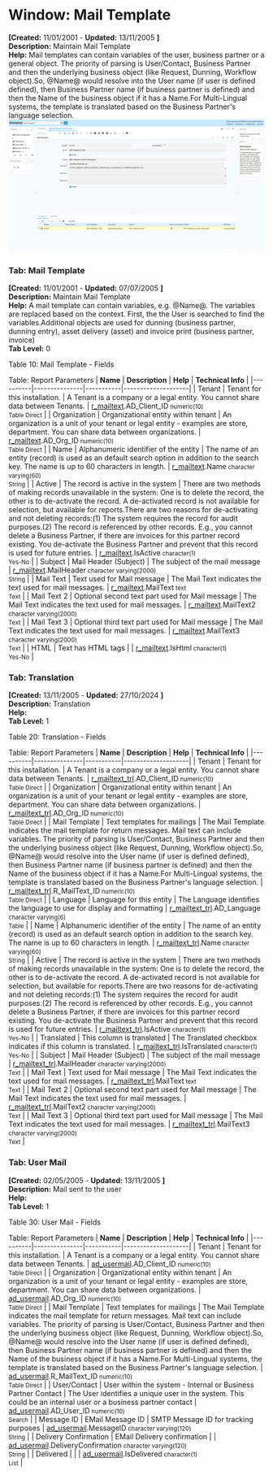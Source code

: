 # Window: Mail Template

**[Created:** 11/01/2001 - **Updated:** 13/11/2005 **]**  
**Description:** Maintain Mail Template  
**Help:** Mail templates can contain variables of the user, business partner or a general object.  The priority of parsing is User/Contact, Business Partner and then the underlying business object (like Request, Dunning, Workflow object).So, @Name@ would resolve into the User name (if user is defined defined), then Business Partner name (if business partner is defined) and then the Name of the business object if it has a Name.For Multi-Lingual systems, the template is translated based on the Business Partner&#x27;s language selection.  
![](/img/docs/manual/MailTemplate-Window_iDempiere_v12.0.0.png)

### Tab: Mail Template

**[Created:** 11/01/2001 - **Updated:** 07/07/2005 **]**   
**Description:** Maintain Mail Template  
**Help:** A mail template can contain variables, e.g. @Name@.  The variables are replaced based on the context. First, the the User is searched to find the variables.Additional objects are used for dunning (business partner, dunning entry), asset delivery (asset) and invoice print (business partner, invoice)  
**Tab Level:** 0

Table 10: Mail Template - Fields 

Table: Report Parameters
| **Name** | **Description** | **Help** | **Technical Info** |
|----------|---------------|-----------|--------------------|
| Tenant | Tenant for this installation. | A Tenant is a company or a legal entity. You cannot share data between Tenants. | [r_mailtext](https://idempiere-schemaspy.muriloht.com/adempiere/tables/r_mailtext.html).AD_Client_ID<small> numeric(10) <br/> Table Direct</small> | 
| Organization | Organizational entity within tenant | An organization is a unit of your tenant or legal entity - examples are store, department. You can share data between organizations. | [r_mailtext](https://idempiere-schemaspy.muriloht.com/adempiere/tables/r_mailtext.html).AD_Org_ID<small> numeric(10) <br/> Table Direct</small> | 
| Name | Alphanumeric identifier of the entity | The name of an entity (record) is used as an default search option in addition to the search key. The name is up to 60 characters in length. | [r_mailtext](https://idempiere-schemaspy.muriloht.com/adempiere/tables/r_mailtext.html).Name<small> character varying(60) <br/> String</small> | 
| Active | The record is active in the system | There are two methods of making records unavailable in the system: One is to delete the record, the other is to de-activate the record. A de-activated record is not available for selection, but available for reports.There are two reasons for de-activating and not deleting records:(1) The system requires the record for audit purposes.(2) The record is referenced by other records. E.g., you cannot delete a Business Partner, if there are invoices for this partner record existing. You de-activate the Business Partner and prevent that this record is used for future entries. | [r_mailtext](https://idempiere-schemaspy.muriloht.com/adempiere/tables/r_mailtext.html).IsActive<small> character(1) <br/> Yes-No</small> | 
| Subject | Mail Header (Subject) | The subject of the mail message | [r_mailtext](https://idempiere-schemaspy.muriloht.com/adempiere/tables/r_mailtext.html).MailHeader<small> character varying(2000) <br/> String</small> | 
| Mail Text | Text used for Mail message | The Mail Text indicates the text used for mail messages. | [r_mailtext](https://idempiere-schemaspy.muriloht.com/adempiere/tables/r_mailtext.html).MailText<small> text <br/> Text</small> | 
| Mail Text 2 | Optional second text part used for Mail message | The Mail Text indicates the text used for mail messages. | [r_mailtext](https://idempiere-schemaspy.muriloht.com/adempiere/tables/r_mailtext.html).MailText2<small> character varying(2000) <br/> Text</small> | 
| Mail Text 3 | Optional third text part used for Mail message | The Mail Text indicates the text used for mail messages. | [r_mailtext](https://idempiere-schemaspy.muriloht.com/adempiere/tables/r_mailtext.html).MailText3<small> character varying(2000) <br/> Text</small> | 
| HTML | Text has HTML tags |  | [r_mailtext](https://idempiere-schemaspy.muriloht.com/adempiere/tables/r_mailtext.html).IsHtml<small> character(1) <br/> Yes-No</small> | 


### Tab: Translation

**[Created:** 13/11/2005 - **Updated:** 27/10/2024 **]**   
**Description:** Translation  
**Help:**   
**Tab Level:** 1

Table 20: Translation - Fields 

Table: Report Parameters
| **Name** | **Description** | **Help** | **Technical Info** |
|----------|---------------|-----------|--------------------|
| Tenant | Tenant for this installation. | A Tenant is a company or a legal entity. You cannot share data between Tenants. | [r_mailtext_trl](https://idempiere-schemaspy.muriloht.com/adempiere/tables/r_mailtext_trl.html).AD_Client_ID<small> numeric(10) <br/> Table Direct</small> | 
| Organization | Organizational entity within tenant | An organization is a unit of your tenant or legal entity - examples are store, department. You can share data between organizations. | [r_mailtext_trl](https://idempiere-schemaspy.muriloht.com/adempiere/tables/r_mailtext_trl.html).AD_Org_ID<small> numeric(10) <br/> Table Direct</small> | 
| Mail Template | Text templates for mailings | The Mail Template indicates the mail template for return messages. Mail text can include variables.  The priority of parsing is User/Contact, Business Partner and then the underlying business object (like Request, Dunning, Workflow object).So, @Name@ would resolve into the User name (if user is defined defined), then Business Partner name (if business partner is defined) and then the Name of the business object if it has a Name.For Multi-Lingual systems, the template is translated based on the Business Partner&#x27;s language selection. | [r_mailtext_trl](https://idempiere-schemaspy.muriloht.com/adempiere/tables/r_mailtext_trl.html).R_MailText_ID<small> numeric(10) <br/> Table Direct</small> | 
| Language | Language for this entity | The Language identifies the language to use for display and formatting | [r_mailtext_trl](https://idempiere-schemaspy.muriloht.com/adempiere/tables/r_mailtext_trl.html).AD_Language<small> character varying(6) <br/> Table</small> | 
| Name | Alphanumeric identifier of the entity | The name of an entity (record) is used as an default search option in addition to the search key. The name is up to 60 characters in length. | [r_mailtext_trl](https://idempiere-schemaspy.muriloht.com/adempiere/tables/r_mailtext_trl.html).Name<small> character varying(60) <br/> String</small> | 
| Active | The record is active in the system | There are two methods of making records unavailable in the system: One is to delete the record, the other is to de-activate the record. A de-activated record is not available for selection, but available for reports.There are two reasons for de-activating and not deleting records:(1) The system requires the record for audit purposes.(2) The record is referenced by other records. E.g., you cannot delete a Business Partner, if there are invoices for this partner record existing. You de-activate the Business Partner and prevent that this record is used for future entries. | [r_mailtext_trl](https://idempiere-schemaspy.muriloht.com/adempiere/tables/r_mailtext_trl.html).IsActive<small> character(1) <br/> Yes-No</small> | 
| Translated | This column is translated | The Translated checkbox indicates if this column is translated. | [r_mailtext_trl](https://idempiere-schemaspy.muriloht.com/adempiere/tables/r_mailtext_trl.html).IsTranslated<small> character(1) <br/> Yes-No</small> | 
| Subject | Mail Header (Subject) | The subject of the mail message | [r_mailtext_trl](https://idempiere-schemaspy.muriloht.com/adempiere/tables/r_mailtext_trl.html).MailHeader<small> character varying(2000) <br/> Text</small> | 
| Mail Text | Text used for Mail message | The Mail Text indicates the text used for mail messages. | [r_mailtext_trl](https://idempiere-schemaspy.muriloht.com/adempiere/tables/r_mailtext_trl.html).MailText<small> text <br/> Text</small> | 
| Mail Text 2 | Optional second text part used for Mail message | The Mail Text indicates the text used for mail messages. | [r_mailtext_trl](https://idempiere-schemaspy.muriloht.com/adempiere/tables/r_mailtext_trl.html).MailText2<small> character varying(2000) <br/> Text</small> | 
| Mail Text 3 | Optional third text part used for Mail message | The Mail Text indicates the text used for mail messages. | [r_mailtext_trl](https://idempiere-schemaspy.muriloht.com/adempiere/tables/r_mailtext_trl.html).MailText3<small> character varying(2000) <br/> Text</small> | 


### Tab: User Mail

**[Created:** 02/05/2005 - **Updated:** 13/11/2005 **]**   
**Description:** Mail sent to the user  
**Help:**   
**Tab Level:** 1

Table 30: User Mail - Fields 

Table: Report Parameters
| **Name** | **Description** | **Help** | **Technical Info** |
|----------|---------------|-----------|--------------------|
| Tenant | Tenant for this installation. | A Tenant is a company or a legal entity. You cannot share data between Tenants. | [ad_usermail](https://idempiere-schemaspy.muriloht.com/adempiere/tables/ad_usermail.html).AD_Client_ID<small> numeric(10) <br/> Table Direct</small> | 
| Organization | Organizational entity within tenant | An organization is a unit of your tenant or legal entity - examples are store, department. You can share data between organizations. | [ad_usermail](https://idempiere-schemaspy.muriloht.com/adempiere/tables/ad_usermail.html).AD_Org_ID<small> numeric(10) <br/> Table Direct</small> | 
| Mail Template | Text templates for mailings | The Mail Template indicates the mail template for return messages. Mail text can include variables.  The priority of parsing is User/Contact, Business Partner and then the underlying business object (like Request, Dunning, Workflow object).So, @Name@ would resolve into the User name (if user is defined defined), then Business Partner name (if business partner is defined) and then the Name of the business object if it has a Name.For Multi-Lingual systems, the template is translated based on the Business Partner&#x27;s language selection. | [ad_usermail](https://idempiere-schemaspy.muriloht.com/adempiere/tables/ad_usermail.html).R_MailText_ID<small> numeric(10) <br/> Table Direct</small> | 
| User/Contact | User within the system - Internal or Business Partner Contact | The User identifies a unique user in the system. This could be an internal user or a business partner contact | [ad_usermail](https://idempiere-schemaspy.muriloht.com/adempiere/tables/ad_usermail.html).AD_User_ID<small> numeric(10) <br/> Search</small> | 
| Message ID | EMail Message ID | SMTP Message ID for tracking purposes | [ad_usermail](https://idempiere-schemaspy.muriloht.com/adempiere/tables/ad_usermail.html).MessageID<small> character varying(120) <br/> String</small> | 
| Delivery Confirmation | EMail Delivery confirmation |  | [ad_usermail](https://idempiere-schemaspy.muriloht.com/adempiere/tables/ad_usermail.html).DeliveryConfirmation<small> character varying(120) <br/> String</small> | 
| Delivered |  |  | [ad_usermail](https://idempiere-schemaspy.muriloht.com/adempiere/tables/ad_usermail.html).IsDelivered<small> character(1) <br/> List</small> | 


